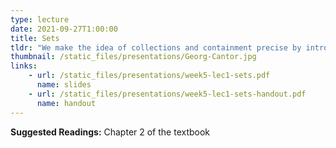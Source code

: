 ```yaml
---
type: lecture
date: 2021-09-27T1:00:00
title: Sets
tldr: "We make the idea of collections and containment precise by introducing the notion of set."
thumbnail: /static_files/presentations/Georg-Cantor.jpg
links: 
    - url: /static_files/presentations/week5-lec1-sets.pdf
      name: slides
    - url: /static_files/presentations/week5-lec1-sets-handout.pdf
      name: handout
---
```

**Suggested Readings:**
Chapter 2 of the textbook 
